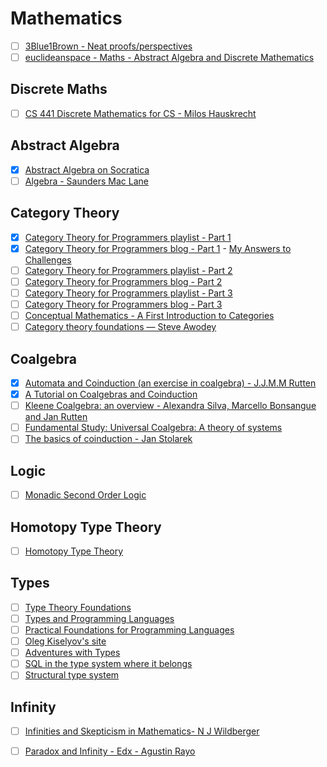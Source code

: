 # Mathematics

  - [ ] [3Blue1Brown - Neat proofs/perspectives](https://www.youtube.com/playlist?list=PLZHQObOWTQDPSKntUcMArGheySM4gL7wS)
  - [ ] [euclideanspace - Maths - Abstract Algebra and Discrete Mathematics](http://euclideanspace.com/maths/discrete/index.htm)

## Discrete Maths

  - [ ] [CS 441 Discrete Mathematics for CS - Milos Hauskrecht](https://github.com/awalterschulze/learning/blob/master/DiscreteMathematicsForCS.md)

## Abstract Algebra

  - [x] [Abstract Algebra on Socratica](https://www.youtube.com/playlist?list=PLi01XoE8jYoi3SgnnGorR_XOW3IcK-TP6)
  - [ ] [Algebra - Saunders Mac Lane](https://www.amazon.com/gp/product/0821816462/ref=dbs_a_def_rwt_bibl_vppi_i1)

## Category Theory

  - [x] [Category Theory for Programmers playlist - Part 1](https://www.youtube.com/playlist?list=PLbgaMIhjbmEnaH_LTkxLI7FMa2HsnawM_)
  - [x] [Category Theory for Programmers blog - Part 1](https://bartoszmilewski.com/2014/10/28/category-theory-for-programmers-the-preface/) - [My Answers to Challenges](https://github.com/awalterschulze/category-theory-for-programmers-challenges)
  - [ ] [Category Theory for Programmers playlist - Part 2](https://www.youtube.com/playlist?list=PLbgaMIhjbmElia1eCEZNvsVscFef9m0dm)
  - [ ] [Category Theory for Programmers blog - Part 2](https://bartoszmilewski.com/2014/10/28/category-theory-for-programmers-the-preface/)
  - [ ] [Category Theory for Programmers playlist - Part 3](https://www.youtube.com/watch?v=F5uEpKwHqdk&list=PLbgaMIhjbmEn64WVX4B08B4h2rOtueWIL)
  - [ ] [Category Theory for Programmers blog - Part 3](https://bartoszmilewski.com/2014/10/28/category-theory-for-programmers-the-preface/)
  - [ ] [Conceptual Mathematics - A First Introduction to Categories](http://admin.cambridge.org/se/academic/subjects/mathematics/logic-categories-and-sets/conceptual-mathematics-first-introduction-categories-2nd-edition#dsw6Z4zPOAEr2ZrJ.97)
  - [ ] [Category theory foundations — Steve Awodey](https://www.youtube.com/playlist?list=PLGCr8P_YncjVjwAxrifKgcQYtbZ3zuPlb)

## Coalgebra

  - [x] [Automata and Coinduction (an exercise in coalgebra) - J.J.M.M Rutten](https://fldit-www.cs.uni-dortmund.de/~peter/Rutten/AutomataCoind.pdf)
  - [x] [A Tutorial on Coalgebras and Coinduction](https://pdfs.semanticscholar.org/40bb/e9978e2c4080740f55634ac58033bfb37d36.pdf)
  - [ ] [Kleene Coalgebra: an overview - Alexandra Silva, Marcello Bonsangue and Jan Rutten](https://homepages.cwi.nl/~janr/papers/files-of-papers/2011-nvti.pdf)
  - [ ] [Fundamental Study: Universal Coalgebra: A theory of systems](http://www.sciencedirect.com/science/article/pii/S0304397500000566)
  - [ ] [The basics of coinduction - Jan Stolarek](http://lambda.jstolarek.com/2015/03/the-basics-of-coinduction/)

## Logic

  - [ ] [Monadic Second Order Logic](https://cs.stackexchange.com/questions/82994/monadic-second-order-logic-for-dummies)

## Homotopy Type Theory

  - [ ] [Homotopy Type Theory](http://%0Ahttp://www.cs.cmu.edu/~rwh/courses/hott/)

## Types

  - [ ] [Type Theory Foundations](https://www.youtube.com/playlist?list=PLGCr8P_YncjXRzdGq2SjKv5F2J8HUFeqN)
  - [ ] [Types and Programming Languages](https://www.cis.upenn.edu/~bcpierce/tapl/)
  - [ ] [Practical Foundations for Programming Languages](https://www.cs.cmu.edu/~rwh/pfpl/2nded.pdf)
  - [ ] [Oleg Kiselyov's site](http://okmij.org/ftp/)
  - [ ] [Adventures with Types](https://www.youtube.com/watch?v=6COvD8oynmI)
  - [ ] [SQL in the type system where it belongs](http://ren.zone/articles/opaleye-sot)
  - [ ] [Structural type system](https://en.wikipedia.org/wiki/Structural_type_system)

## Infinity

  - [ ] [Infinities and Skepticism in Mathematics- N J Wildberger](https://www.youtube.com/watch?v=E_dGqavx5AU)
  - [ ] [Paradox and Infinity - Edx - Agustin Rayo](https://www.edx.org/course/paradox-infinity-mitx-24-118x-0)
  
